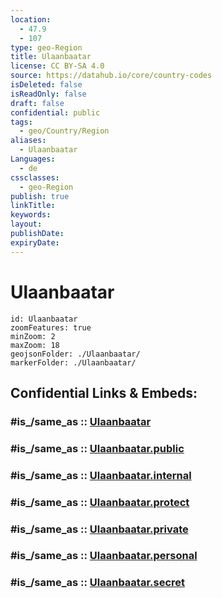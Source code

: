 ```yaml
---
location:
  - 47.9
  - 107
type: geo-Region
title: Ulaanbaatar
license: CC BY-SA 4.0
source: https://datahub.io/core/country-codes
isDeleted: false
isReadOnly: false
draft: false
confidential: public
tags:
  - geo/Country/Region
aliases:
  - Ulaanbaatar
Languages:
  - de
cssclasses:
  - geo-Region
publish: true
linkTitle:
keywords:
layout:
publishDate:
expiryDate:
---
```


# Ulaanbaatar

```leaflet
id: Ulaanbaatar
zoomFeatures: true 
minZoom: 2 
maxZoom: 18
geojsonFolder: ./Ulaanbaatar/
markerFolder: ./Ulaanbaatar/
```


## Confidential Links & Embeds: 

### #is_/same_as :: [Ulaanbaatar](/_Standards/Earth/Continent/Asia/Asia~East/Mongolia/Provinces~Mongolia/Ulaanbaatar.md) 

### #is_/same_as :: [Ulaanbaatar.public](/_public/Earth/Continent/Asia/Asia~East/Mongolia/Provinces~Mongolia/Ulaanbaatar.public.md) 

### #is_/same_as :: [Ulaanbaatar.internal](/_internal/Earth/Continent/Asia/Asia~East/Mongolia/Provinces~Mongolia/Ulaanbaatar.internal.md) 

### #is_/same_as :: [Ulaanbaatar.protect](/_protect/Earth/Continent/Asia/Asia~East/Mongolia/Provinces~Mongolia/Ulaanbaatar.protect.md) 

### #is_/same_as :: [Ulaanbaatar.private](/_private/Earth/Continent/Asia/Asia~East/Mongolia/Provinces~Mongolia/Ulaanbaatar.private.md) 

### #is_/same_as :: [Ulaanbaatar.personal](/_personal/Earth/Continent/Asia/Asia~East/Mongolia/Provinces~Mongolia/Ulaanbaatar.personal.md) 

### #is_/same_as :: [Ulaanbaatar.secret](/_secret/Earth/Continent/Asia/Asia~East/Mongolia/Provinces~Mongolia/Ulaanbaatar.secret.md)

